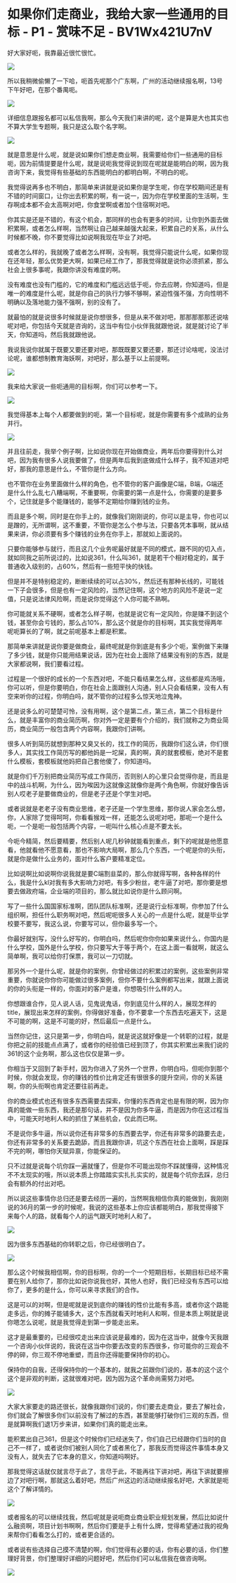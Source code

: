 # 如果你们走商业，我给大家一些通用的目标 - P1 - 赏味不足 - BV1Wx421U7nV

好大家好呃，我靠最近很忙很忙。

![](img/a3e3ae6eaa9d6b78799575bfdb402261_1.png)

所以我稍微偷懒了一下哈，呃首先呢那个广东啊，广州的活动继续报名啊，13号下午好吧，在那个番禺呃。

![](img/a3e3ae6eaa9d6b78799575bfdb402261_3.png)

详细信息跟报名都可以私信我啊，那么今天我们来讲的呢，这个是算是大也其实也不算大学生专题啊，我只是这么取个名字啊。



![](img/a3e3ae6eaa9d6b78799575bfdb402261_5.png)

就是意思是什么呢，就是说如果你们想走商业啊，我需要给你们一些通用的目标呃，因为前情提要是什么呢，就是说呃我觉得说到现在呢就是能明白的啊，因为我咨询下来，我觉得有些基础的东西能明白的都明白啊，不明白的呢。

我觉得说再多也不明白，那简单来讲就是说如果你是学生呢，你在学校期间还是有不错的时间窗口，让你出去积累的啊，有一说一，因为你在学校里面的生活啊，生存啊成本都不会太高啊对吧，你食堂啊或者加个住宿啊对吧。

你其实是还是不错的，有这个机会，那同样的也会有更多的时间，让你到外面去做积累啊，或者怎么样啊，当然啊让自己越来越强大起来，积累自己的关系，从什么时候都不晚，你不要觉得比如说啊我现在毕业了对吧。

或者怎么样的，我就晚了或者怎么样啊，没有啊，我觉得只能说什么呢，如果你现在还年轻，那么优势更大啊，如果已经工作了，那我觉得就是说你必须抓紧，那么社会上很多事呢，我跟你讲没有难度的啊。

没有难度也没有门槛的，它的难度和门槛远远低于呃，你去应聘，你知道吗，但是唯一的难度是什么呢，就是你自己的执行力够不够啊，紧迫性强不强，方向性明不明确以及落地能力强不强啊，别的没有了。

就最怕的就是说很多时候就是说你想很多，但是从来不做对吧，那那那那那还说啥呢对吧，你包括今天就是咨询的，这当中有位小伙伴我就跟他说，就是就讨论了半天，你知道吗，然后我就跟他说。

我说我说你就属于既要又要还要对吧，那既既要又要还要，那还讨论啥呢，没法讨论呢，谁都想制教育海妖啊，对吧好，那么基于以上前提啊。



![](img/a3e3ae6eaa9d6b78799575bfdb402261_7.png)

我来给大家说一些呃通用的目标啊，你们可以参考一下。

![](img/a3e3ae6eaa9d6b78799575bfdb402261_9.png)

我觉得基本上每个人都要做到的呃，第一个目标呢，就是你需要有多个成熟的业务并行。

![](img/a3e3ae6eaa9d6b78799575bfdb402261_11.png)

并且往前走，我举个例子啊，比如说你现在开始做商业，两年后你要得到什么对吧，因为我有很多人说我要做了，但是两年后我到底做成什么样子，我不知道对吧好，那我的意思是什么，不管你是什么方向。

也不管你在业务里面做什么样的角色，也不管你的客户画像是C端，B端，G端还是什么什么乱七八糟端啊，不重要啊，你需要的第一点是什么，你需要的是要多个，记住就是多个能赚钱的，能够不定期给你赚到钱的业务。

而且是多个啊，同时是在你手上的，就像我们刚刚说的，你可以是主导，你也可以是蹭的，无所谓啊，这不重要，不管你是怎么个参与法，只要各凭本事啊，就从结果来讲，你必须要有多个赚钱的业务在你手上，那就如上面说的。

只要你能够参与就行，而且这几个业务呢最好就是不同的模式，跟不同的切入点，就如同我之前所说过的，比如说361，什么叫361，就是若干个相对稳定的，属于普通收入级别的，占60%，然后有一些短平快的快钱。

但是并不是特别稳定的，断断续续的可以占30%，然后还有那种长线的，可能钱一下子会很多，但是也有一定风险的，当然记住啊，这个地方的风险不是说一定值，只是说法律风险啊，而是说你觉得这个人你可能不熟啊。

你可能就关系不硬啊，或者怎么样子啊，也就是说它有一定风险，你是赚不到这个钱，甚至你会亏钱的，那么占10%，那么这个就是你的目标啊，其实我觉得两年呢呃算长的了啊，就之前呢基本上都是积累。

那简单来讲就是说你要是做商业，最终呢就是你到底是有多少个呃，案例做下来赚了多少钱，就是你只能用结果说话，因为在社会上面除了结果没有别的东西，就是大家都说啊，我们要看过程。

过程是一个很好的成长的一个东西对吧，不能只看结果怎么样，这些都是鸡汤哦，你可以听，但是你要明白，你在社会上面跟别人沟通，别人只会看结果，没有人有空来听你的过程，你明白吗，就不管你的过程多么惊天地泣鬼神。

还是说多么的可楚楚可怜，没有用啊，这个是第二点，第三点，第二个目标是什么，就是丰富你的商业简历啊，你对外一定是要有个介绍的，我们就称之为商业简历，商业简历一般包含两个内容啊，我跟你们讲啊。

很多人听到简历就想到那种又臭又长的，找工作的简历，我跟你们这么讲，你们很多人，其实找工作简历写的都他妈是一坨屎，真的啊，真的就套模板，绝对不是套什么模板，套模板就他妈把自己套他傻了，你知道吗。

就是你们千万别把商业简历写成工作简历，否则别人的心里只会觉得你是，而且是中的战斗机啊，为什么，因为唉因为这就像这就像你是两个角色啊，你就好像告诉别人哎老子是要做商业的，但是老子还是个学生对吧。

或者说就是老老子没有商业思维，老子还是一个学生思维，那你说人家会怎么想，你，人家除了觉得呵呵，你看看猴戏一样，还能怎么说呢对吧，那呃一个是什么呃，一个是呃一般包括两个内容，一呃叫什么核心点是不要太长。

今呃今精简，然后要精要，然后别人呢几秒钟就能看到重点，剩下的呢就是他愿意看，他就看他不愿意看，那也不影响大局啊，那么几个东西，一个呢是你的头衔，就是你是做什么业务的，面对什么客户要精准定位。

比如说啊比如说啊你说我就是要C端割韭菜的，那么你就得写啊，各种各样的什么，我是什么kl对我有多大影响力对吧，有多少粉丝，老牛逼了对吧，那你要是想要去做政府端，企业端的项目的，那么就比如说你是什么顾问啊。

写了一些什么国国家标准啊，团队团队标准啊，还是说行业标准啊，你参加了什么组织啊，担任什么职务啊对吧，然后呢呃很多人关心的一点是什么呢，就是毕业学校要不要写，我这么说，你要写可以，但你最多写一个。

你最好就别写，没什么好写的，你明白吗，然后呢你你你如果来说什么，你国内是什么学校，国外是什么学校，你只要写大于等于两个，在这上面一看就啊，就这么简单啊，我可以给你打保票，我可以一刀切就。

那另外一个是什么呢，就是你的案例，你曾经做过的积累过的案例，这些案例非常重要，你就说你你你可能做过很多案例，但你不要什么案例都写出来，就跟上面说的你的头衔是一样的，你面对的客户是谁，你想吸引什么样的人。

你想跟谁合作，见人说人话，见鬼说鬼话，你到底见什么样的人，展现怎样的title，展现出来怎样的案例，你得做好准备，你不要拿一个东西去吃遍天下，这是不可能的啊，这是不可能的好，然后最后一点是什么。

当然你记住，这只是第一步，你明白吗，就是说这就好像是一个转职的过程，就是你把之前的技能点点满了，或者你的经验值已经到顶了，你其实积累出来我们说的361的这个业务啊，那么这也仅仅是第一步。

你相当于又回到了新手村，因为你进入了另外一个世界，你明白吗，但呃你到那个时候，你就会发现，你的赚钱的性价比肯定还有很很多的提升空间，你的关系链啊，你的头衔啊也肯定还要往前再走。

你的商业模式也还有很多东西需要去探索，你懂的东西肯定也是有限的啊，因为你真的能做一些东西，我还是那句话，并不是因为你多牛逼，而是因为你在这过程当中，可能天时地利人和的抓住了某些机会，仅此而已啊。

不是说你多牛逼，所以说你还有非常多的东西要去学，你还有非常多的路要去走，你还有非常多的关系要去跪舔，而且我跟你讲，坑这个东西在社会上面啊，踩是踩不完的啊，哪怕你天赋异禀，你能保证的。

只不过就是说每个坑你踩一遍就懂了，但是你不可能出现你不踩就懂得，这种情况不不太现实的哦，所以说本质上你踏踏实实扎扎实实的，就是每个坑你去踩，总归会有额外的付出对吧。

所以说这些事情你总归还是要去经历一遍的，当然啊我相信你真的能做到，我刚刚说的36月的第一步的时候呢，我说的这些基本上你应该都能明白，那我觉得接下来每个人的路，就看每个人的运气跟天时地利人和了。



![](img/a3e3ae6eaa9d6b78799575bfdb402261_13.png)

因为很多东西基础的你转职之后，你已经很明白了。

![](img/a3e3ae6eaa9d6b78799575bfdb402261_15.png)

那么这个时候我相信啊，你的目标啊，你的一个一个短期目标，长期目标已经不需要在别人给你了，那你比如说你说我也好，其他人也好，我们已经没有东西可以给你了，更多的是什么，你可以来寻求我们的合作。

这是可以的对啊，但是呢就是说到底你的赚钱的性价比能有多高，或者你这个路能走多远，你的摊子能铺多大，这个东西就看天时地利人和啊，但是本质上啊就是说你嗯怎么说呢，就是我觉得走到第一步能走出来。

这才是最重要的，已经很哎走出来应该说是最难的，因为在这当中，就像今天我跟一个咨询小伙伴说的，我说在这当中你要去改变的东西很多，你可能你的三观会不停的碎，你三观不停地重塑，而且你还得能要保持你的初心。

保持你的自我，还得保持你的一个基本的，就我之前跟你们说的，基本的这个这个这个是非观的判断，这就很难对吧，因为因为这个革命尚需努力对吧。



![](img/a3e3ae6eaa9d6b78799575bfdb402261_17.png)

大家大家要走的路还很长，就像我跟你们说的，你们要去走商业，要去了解社会，你们就会了解很多你们以前没有了解过的东西，甚至能够打破你们三观的东西，但是就算啊我们退1万步来讲，如果你们真的能走出来。

能积累出自己361，但是这个时候你们已经迷失了，你们自己已经跟你们当时的自己不一样了，或者说你们被别人同化了或者黑化了，那我反而觉得这件事情本身又没有人，就失去了它本身的意义，你知道吗啊好。

那我觉得这话就仅就言尽于此了，言尽于此，不能再往下讲对吧，再往下讲就要擦边了对吧行啊，那就这么着好吧，然后广州这边的活动继续报名好吧，大家就是呃这个了解详情的。



![](img/a3e3ae6eaa9d6b78799575bfdb402261_19.png)

或者报名的可以继续找我，然后呢就是说呃商业商业职业规划发展，然后比如说什么融资啊，项目计划书啊啊，然后你们要是手上有什么牌，觉得希望通过我的视角来帮你们看看怎么打的，或者更合适的。

或者说有些选择自己摸不清楚的啊，你们觉得有必要的话，你有必要的话，你们整理好背景，你们整理好详细的问题好吧，然后你们可以私信我在做咨询啊。



![](img/a3e3ae6eaa9d6b78799575bfdb402261_21.png)